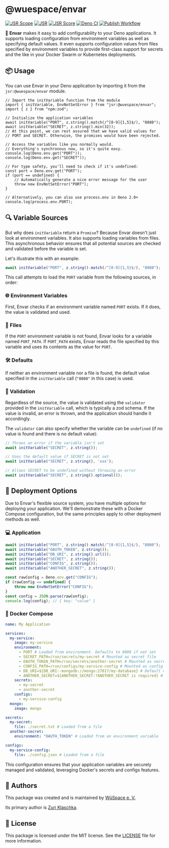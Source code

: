 # @wuespace/envar

[![JSR Scope](https://jsr.io/badges/@wuespace)](https://jsr.io/@wuespace)
[![JSR](https://jsr.io/badges/@wuespace/envar)](https://jsr.io/@wuespace/envar)
[![JSR Score](https://jsr.io/badges/@wuespace/envar/score)](https://jsr.io/@wuespace/envar)
[![Deno CI](https://github.com/wuespace/envar/actions/workflows/deno-ci.yml/badge.svg)](https://github.com/wuespace/envar/actions/workflows/deno-ci.yml)
[![Publish Workflow](https://github.com/wuespace/envar/actions/workflows/publish-jsr.yml/badge.svg)](https://github.com/wuespace/envar/actions/workflows/publish-jsr.yml)

🚀 **Envar** makes it easy to add configurability to your Deno applications.
It supports loading configuration from environment variables as well as
specifying default values.
It even supports configuration values from files specified by environment
variables to provide first-class support for secrets and the like in your
Docker Swarm or Kubernetes deployments.

## 📦 Usage

You can use Envar in your Deno application by importing it from the
`jsr:@wuespace/envar` module.

```tsx
// Import the initVariable function from the module
import { initVariable, EnvNotSetError } from "jsr:@wuespace/envar";
import { z } from "npm:zod";

// Initialize the application variables
await initVariable("PORT", z.string().match(/^[0-9]{1,5}$/), "8080");
await initVariable("SECRET", z.string().min(32));
// At this point, we can rest assured that we have valid values for
// PORT and SECRET. Otherwise, the promises would have been rejected.

// Access the variables like you normally would.
// Everything's synchronous now, so it's quite easy.
console.log(Deno.env.get("PORT"));
console.log(Deno.env.get("SECRET"));

// For type safety, you'll need to check if it's undefined:
const port = Deno.env.get("PORT");
if (port == undefined) {
    // Automatically generate a nice error message for the user
    throw new EnvNotSetError("PORT");
}

// Alternatively, you can also use process.env in Deno 2.0+
console.log(process.env.PORT);
```

## 🔍 Variable Sources

But why does `initVariable` return a `Promise`? Because Envar doesn't just look at environment variables. It also supports loading variables from files. This asynchronous behavior ensures that all potential sources are checked and validated before the variable is set.

Let's illustrate this with an example:

```ts
await initVariable("PORT", z.string().match(/^[0-9]{1,5}$/), "8080");
```

This call attempts to load the `PORT` variable from the following sources, in order:

### 🌐 Environment Variables

First, Envar checks if an environment variable named `PORT` exists. If it does, the value is validated and used.

### 📂 Files

If the `PORT` environment variable is not found, Envar looks for a variable named `PORT_PATH`. If `PORT_PATH` exists, Envar reads the file specified by this variable and uses its contents as the value for `PORT`.

### 🛠️ Defaults

If neither an environment variable nor a file is found, the default value specified in the `initVariable` call (`"8080"` in this case) is used.

### 🚨 Validation

Regardless of the source, the value is validated using the `validator` provided in the `initVariable` call, which is typically a zod schema. If the value is invalid, an error is thrown, and the application should handle it accordingly.

The `validator` can also specify whether the variable can be `undefined` (if no value is found and there is no default value):

```ts
// Throws an error if the variable isn't set
await initVariable("SECRET", z.string()); 

// Uses the default value if SECRET is not set
await initVariable("SECRET", z.string(), 'xxx'); 

// Allows SECRET to be undefined without throwing an error
await initVariable("SECRET", z.string().optional()); 
```

## 🚀 Deployment Options

Due to Envar's flexible source system, you have multiple options for deploying your application. We'll demonstrate these with a Docker Compose configuration, but the same principles apply to other deployment methods as well.

### 💻 Application

```ts
await initVariable("PORT", z.string().match(/^[0-9]{1,5}$/), "8080");
await initVariable("OAUTH_TOKEN", z.string());
await initVariable("DB_URI", z.string().url());
await initVariable("SECRET", z.string());
await initVariable("CONFIG", z.string());
await initVariable("ANOTHER_SECRET", z.string());

const rawConfig = Deno.env.get("CONFIG");
if (rawConfig == undefined) {
    throw new EnvNotSetError("CONFIG");
}
const config = JSON.parse(rawConfig);
console.log(config); // { key: "value" }
```

### 🐳 Docker Compose

```yaml
name: My Application

services:
  my-service:
    image: my-service
    environment:
      - PORT # Loaded from environment. Defaults to 8080 if not set
      - SECRET_PATH=/run/secrets/my-secret # Mounted as secret file
      - OAUTH_TOKEN_PATH=/run/secrets/another-secret # Mounted as secret file
      - CONFIG_PATH=/run/configs/my-service-config # Mounted as config file
      - DB_URI=${DB_URI:-mongodb://mongo:27017/my-database} # Default value
      - ANOTHER_SECRET=${ANOTHER_SECRET:?ANOTHER_SECRET is required} # Required variable
    secrets:
      - my-secret
      - another-secret
    configs:
      - my-service-config
  mongo:
    image: mongo

secrets:
  my-secret:
    file: ./secret.txt # Loaded from a file
  another-secret:
    environment: "OAUTH_TOKEN" # Loaded from an environment variable

configs:
  my-service-config:
    file: ./config.json # Loaded from a file
```

This configuration ensures that your application variables are securely managed and validated, leveraging Docker's secrets and configs features.

## 👥 Authors

This package was created and is maintained by [WüSpace e. V.](https://github.com/wuespace)

Its primary author is [Zuri Klaschka](https://github.com/pklaschka).

## 📄 License

This package is licensed under the MIT license. See the [LICENSE](LICENSE) file for more information.
